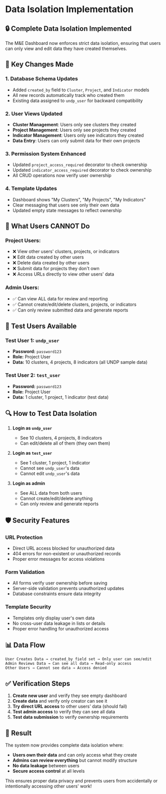 # Data Isolation Implementation

## 🔒 **Complete Data Isolation Implemented**

The M&E Dashboard now enforces strict data isolation, ensuring that users can only view and edit data they have created themselves.

## 🎯 **Key Changes Made**

### **1. Database Schema Updates**
- Added `created_by` field to `Cluster`, `Project`, and `Indicator` models
- All new records automatically track who created them
- Existing data assigned to `undp_user` for backward compatibility

### **2. User Views Updated**
- **Cluster Management**: Users only see clusters they created
- **Project Management**: Users only see projects they created  
- **Indicator Management**: Users only see indicators they created
- **Data Entry**: Users can only submit data for their own projects

### **3. Permission System Enhanced**
- Updated `project_access_required` decorator to check ownership
- Updated `indicator_access_required` decorator to check ownership
- All CRUD operations now verify user ownership

### **4. Template Updates**
- Dashboard shows "My Clusters", "My Projects", "My Indicators"
- Clear messaging that users see only their own data
- Updated empty state messages to reflect ownership

## 🚫 **What Users CANNOT Do**

### **Project Users:**
- ❌ View other users' clusters, projects, or indicators
- ❌ Edit data created by other users
- ❌ Delete data created by other users
- ❌ Submit data for projects they don't own
- ❌ Access URLs directly to view other users' data

### **Admin Users:**
- ✅ Can view ALL data for review and reporting
- ✅ Cannot create/edit/delete clusters, projects, or indicators
- ✅ Can only review submitted data and generate reports

## 🧪 **Test Users Available**

### **Test User 1: `undp_user`**
- **Password:** `password123`
- **Role:** Project User
- **Data:** 10 clusters, 4 projects, 8 indicators (all UNDP sample data)

### **Test User 2: `test_user`**
- **Password:** `password123`  
- **Role:** Project User
- **Data:** 1 cluster, 1 project, 1 indicator (test data)

## 🔍 **How to Test Data Isolation**

1. **Login as `undp_user`**
   - See 10 clusters, 4 projects, 8 indicators
   - Can edit/delete all of them (they own them)

2. **Login as `test_user`**
   - See 1 cluster, 1 project, 1 indicator
   - Cannot see `undp_user`'s data
   - Cannot edit `undp_user`'s data

3. **Login as admin**
   - See ALL data from both users
   - Cannot create/edit/delete anything
   - Can only review and generate reports

## 🛡️ **Security Features**

### **URL Protection**
- Direct URL access blocked for unauthorized data
- 404 errors for non-existent or unauthorized records
- Proper error messages for access violations

### **Form Validation**
- All forms verify user ownership before saving
- Server-side validation prevents unauthorized updates
- Database constraints ensure data integrity

### **Template Security**
- Templates only display user's own data
- No cross-user data leakage in lists or details
- Proper error handling for unauthorized access

## 📊 **Data Flow**

```
User Creates Data → created_by field set → Only user can see/edit
Admin Reviews Data → Can see all data → Read-only access
Other Users → Cannot see data → Access denied
```

## ✅ **Verification Steps**

1. **Create new user** and verify they see empty dashboard
2. **Create data** and verify only creator can see it
3. **Try direct URL access** to other users' data (should fail)
4. **Test admin access** to verify they can see all data
5. **Test data submission** to verify ownership requirements

## 🎉 **Result**

The system now provides complete data isolation where:
- **Users own their data** and can only access what they create
- **Admins can review everything** but cannot modify structure
- **No data leakage** between users
- **Secure access control** at all levels

This ensures proper data privacy and prevents users from accidentally or intentionally accessing other users' work!
